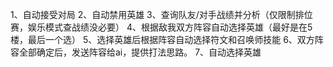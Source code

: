 1、自动接受对局
2、自动禁用英雄
3、查询队友/对手战绩并分析（仅限制排位赛，娱乐模式查战绩没必要）
4、根据敌我双方阵容自动选择英雄（最好是在5楼，最后一个选）
5、选择英雄后根据阵容自动选择符文和召唤师技能
6、双方阵容全部确定后，发送阵容给ai，提供打法思路。
7、自动选择英雄


